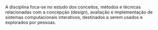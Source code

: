 A disciplina foca-se no estudo dos conceitos, métodos e técnicas relacionadas com a concepção (design), avaliação e implementação de sistemas computacionais interativos, destinados a serem usados e explorados por pessoas.
